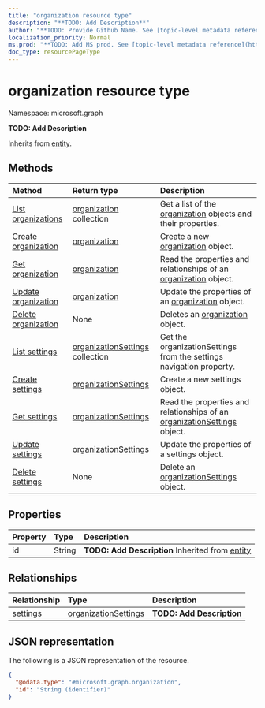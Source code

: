 ```yaml
---
title: "organization resource type"
description: "**TODO: Add Description**"
author: "**TODO: Provide Github Name. See [topic-level metadata reference](https://msgo.azurewebsites.net/add/document/guidelines/metadata.html#topic-level-metadata)**"
localization_priority: Normal
ms.prod: "**TODO: Add MS prod. See [topic-level metadata reference](https://msgo.azurewebsites.net/add/document/guidelines/metadata.html#topic-level-metadata)**"
doc_type: resourcePageType
---
```


# organization resource type

Namespace: microsoft.graph

**TODO: Add Description**


Inherits from [entity](../resources/entity.md).

## Methods
|Method|Return type|Description|
|:---|:---|:---|
|[List organizations](../api/organization-list.md)|[organization](../resources/organization.md) collection|Get a list of the [organization](../resources/organization.md) objects and their properties.|
|[Create organization](../api/organization-create.md)|[organization](../resources/organization.md)|Create a new [organization](../resources/organization.md) object.|
|[Get organization](../api/organization-get.md)|[organization](../resources/organization.md)|Read the properties and relationships of an [organization](../resources/organization.md) object.|
|[Update organization](../api/organization-update.md)|[organization](../resources/organization.md)|Update the properties of an [organization](../resources/organization.md) object.|
|[Delete organization](../api/organization-delete.md)|None|Deletes an [organization](../resources/organization.md) object.|
|[List settings](../api/organization-list-settings.md)|[organizationSettings](../resources/organizationsettings.md) collection|Get the organizationSettings from the settings navigation property.|
|[Create settings](../api/organization-post-settings.md)|[organizationSettings](../resources/organizationsettings.md)|Create a new settings object.|
|[Get settings](../api/organization-get-organizationsettings.md)|[organizationSettings](../resources/organizationsettings.md)|Read the properties and relationships of an [organizationSettings](../resources/organizationsettings.md) object.|
|[Update settings](../api/organization-update-settings.md)|[organizationSettings](../resources/organizationsettings.md)|Update the properties of a settings object.|
|[Delete settings](../api/organization-delete-settings.md)|None|Delete an [organizationSettings](../resources/organizationsettings.md) object.|

## Properties
|Property|Type|Description|
|:---|:---|:---|
|id|String|**TODO: Add Description** Inherited from [entity](../resources/entity.md)|

## Relationships
|Relationship|Type|Description|
|:---|:---|:---|
|settings|[organizationSettings](../resources/organizationsettings.md)|**TODO: Add Description**|

## JSON representation
The following is a JSON representation of the resource.
<!-- {
  "blockType": "resource",
  "keyProperty": "id",
  "@odata.type": "microsoft.graph.organization",
  "baseType": "microsoft.graph.entity",
  "openType": false
}
-->
``` json
{
  "@odata.type": "#microsoft.graph.organization",
  "id": "String (identifier)"
}
```


